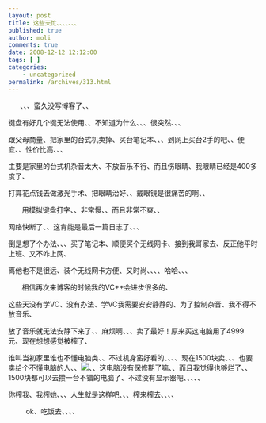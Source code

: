```yaml
---
layout: post
title: 这些天忙、、、、、、、
published: true
author: moli
comments: true
date: 2008-12-12 12:12:00
tags: [ ]
categories:
    - uncategorized
permalink: /archives/313.html
---
```

&nbsp;&nbsp;&nbsp;&nbsp;&nbsp; 、、、蛮久没写博客了、、

键盘有好几个键无法使用、、不知道为什么、、、很突然、、、

跟父母商量、把家里的台式机卖掉、买台笔记本、、、到网上买台2手的吧、、便宜、、性价比高、、、

主要是家里的台式机杂音太大、不放音乐不行、而且伤眼睛、我眼睛已经是400多度了、

打算花点钱去做激光手术、把眼睛治好、、戴眼镜是很痛苦的啊、、

&nbsp;&nbsp;&nbsp;&nbsp;&nbsp;&nbsp; 用模拟键盘打字、、非常慢、、而且非常不爽、、

网络快断了、、这肯能是最后一篇日志了、、、

倒是想了个办法、、、买了笔记本、顺便买个无线网卡、接到我哥家去、反正他平时上班、又不咋上网、

离他也不是很远、装个无线网卡方便、又时尚、、、、哈哈、、、

&nbsp;&nbsp;&nbsp;&nbsp;&nbsp;&nbsp; 相信再次来博客的时候我的VC++会进步很多的、

这些天没有学VC、没有办法、学VC我需要安安静静的、为了控制杂音、我不得不放音乐、

放了音乐就无法安静下来了、、麻烦啊、、、卖了最好！原来买这电脑用了4999元、现在想想感觉被榨了、

谁叫当初家里谁也不懂电脑类、、不过机身蛮好看的、、、、现在1500块卖、、、也要卖给个不懂电脑的人、、![][1]、、这电脑没有保修期了嘛、、而且我觉得也够烂了、、1500块都可以去攒一台不错的电脑了、不过没有显示器吧、、、、、

你榨我、我榨她、、、人生就是这样吧、、、榨来榨去、、、、

&nbsp;&nbsp;&nbsp;&nbsp;&nbsp;&nbsp;&nbsp;&nbsp; ok、吃饭去、、、、

&nbsp;&nbsp;&nbsp;&nbsp;&nbsp;&nbsp;&nbsp;

 [1]: http://img.baidu.com/hi/face/i_f31.gif